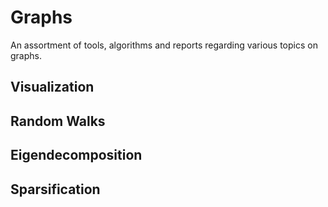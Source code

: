 Graphs
==========

An assortment of tools, algorithms and reports regarding various
topics on graphs. 

Visualization
-------------

Random Walks
------------

Eigendecomposition
------------------

Sparsification
--------------

